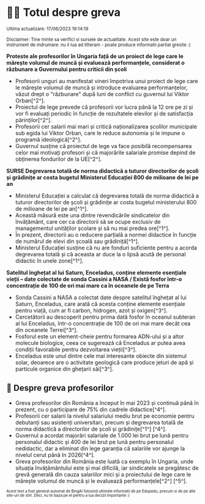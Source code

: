 # 👩‍🏫 Totul despre greva
<sub>Ultima actualizare: 17/06/2023 19:14:19</sub>

<sub>Disclaimer: Tine minte sa verifici si sursele de actualitate. Acest site este doar un instrument de indrumare: nu il lua ad litteram - poate produce informatii partial gresite :)</sub>

**Proteste ale profesorilor în Ungaria față de un proiect de lege care le mărește volumul de muncă și evaluează performanțele, considerat o răzbunare a Guvernului pentru criticii din școli**
- Profesorii unguri au manifestat vineri împotriva unui proiect de lege care le mărește volumul de muncă și introduce evaluarea performanțelor, văzut drept o "răzbunare" după luni de conflict cu guvernul lui Viktor Orban[^2^].
- Proiectul de lege prevede că profesorii vor lucra până la 12 ore pe zi și vor fi evaluați periodic în funcție de rezultatele elevilor și de satisfacția părinților[^2^].
- Profesorii cer salarii mai mari și critică naționalizarea școlilor municipale sub egida lui Viktor Orban, care le reduce autonomia și le impune o programă ideologică[^2^].
- Guvernul susține că proiectul de lege va face posibilă recompensarea celor mai motivați profesori și că majorările salariale promise depind de obținerea fondurilor de la UE[^2^].

**SURSE Degrevarea totală de norma didactică a tuturor directorilor de școli și grădinițe ar costa bugetul Ministerul Educației 800 de milioane de lei pe an**
- Ministerul Educației a calculat că degrevarea totală de norma didactică a tuturor directorilor de școli și grădinițe ar costa bugetul ministerului 800 de milioane de lei pe an[^1^].
- Această măsură este una dintre revendicările sindicatelor din învățământ, care cer ca directorii să se ocupe exclusiv de managementul unităților școlare și să nu mai predea ore[^1^].
- În prezent, directorii au o reducere parțială a normei didactice în funcție de numărul de elevi din școală sau grădiniță[^1^].
- Ministerul Educației susține că nu are fonduri suficiente pentru a acorda degrevarea totală și că aceasta ar duce la o lipsă acută de personal didactic în unele zone[^1^].

**Satelitul înghețat al lui Saturn, Enceladus, conține elemente esențiale vieții – date colectate de sonda Cassini a NASA / Există fosfor într-o concentrație de 100 de ori mai mare ca în oceanele de pe Terra**
- Sonda Cassini a NASA a colectat date despre satelitul înghețat al lui Saturn, Enceladus, care arată că acesta conține elemente esențiale pentru viață, cum ar fi carbon, hidrogen, azot și oxigen[^3^].
- Cercetătorii au descoperit pentru prima dată fosfor în oceanul subteran al lui Enceladus, într-o concentrație de 100 de ori mai mare decât cea din oceanele Terrei[^3^].
- Fosforul este un element-cheie pentru formarea ADN-ului și a altor molecule biologice, ceea ce sugerează că Enceladus ar putea avea condiții favorabile pentru dezvoltarea vieții[^3^].
- Enceladus este unul dintre cele mai interesante obiecte din sistemul solar, deoarece are o activitate geologică care produce jeturi de apă și particule organice din ghețarii săi[^3^].

## 🏫 Despre greva profesorilor
- Greva profesorilor din România a început în mai 2023 și continuă până în prezent, cu o participare de 75% din cadrele didactice[^4^].
- Profesorii cer salarii la nivelul salariului mediu brut pe economie pentru debutanți sau asistenți universitari, precum și degrevarea totală de norma didactică a directorilor de școli și grădinițe[^1^] [^4^].
- Guvernul a acordat majorări salariale de 1.000 lei brut pe lună pentru personalul didactic și 400 de lei brut pe lună pentru personalul nedidactic, dar a eliminat din lege garanția că salariile vor ajunge la nivelul cerut până în 2026[^4^].
- Greva profesorilor din România este luată ca exemplu în Ungaria, unde situația învățământului este și mai dificilă, iar sindicatele se pregătesc de grevă generală din cauza salariilor mici și a proiectului de lege care le mărește volumul de muncă și le evaluează performanțele[^2^] [^5^].


<sub><sub>Acest text a fost generat automat de BingAI folosind ultimele informatii de pe Edupedu, precum si de pe alte site-uri de stiri. Deci, nu te baza pe el pentru a lua decizii importante :)</sub></sub>